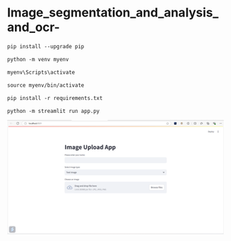 # Image_segmentation_and_analysis_and_ocr-

```
pip install --upgrade pip
```

```
python -m venv myenv
```

```
myenv\Scripts\activate
```

```
source myenv/bin/activate
```

```
pip install -r requirements.txt
```

```
python -m streamlit run app.py
```

![UI](./Screenshots/1.png)
